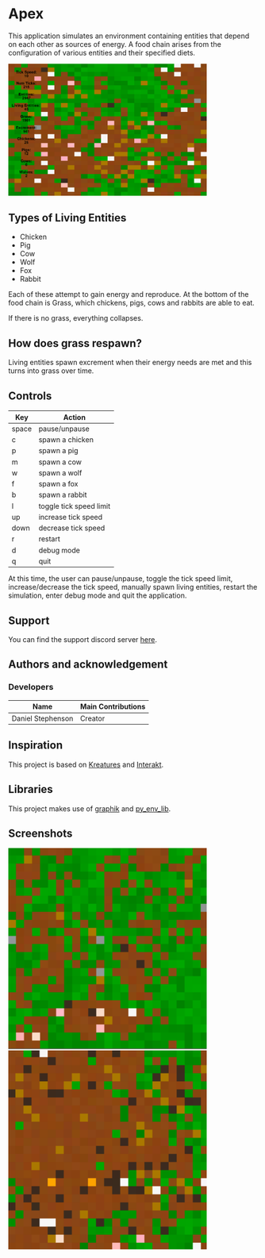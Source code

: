 # Apex
This application simulates an environment containing entities that depend on each other as sources of energy. A food chain arises from the configuration of various entities and their specified diets.

<img src="pics/screenshot.PNG" alt="screenshot" width="400"/>

## Types of Living Entities
- Chicken
- Pig
- Cow
- Wolf
- Fox
- Rabbit

Each of these attempt to gain energy and reproduce. At the bottom of the food chain is Grass, which chickens, pigs, cows and rabbits are able to eat.

If there is no grass, everything collapses. 

## How does grass respawn?
Living entities spawn excrement when their energy needs are met and this turns into grass over time.

## Controls
Key | Action
------------ | -------------
space | pause/unpause
c | spawn a chicken
p | spawn a pig
m | spawn a cow
w | spawn a wolf
f | spawn a fox
b | spawn a rabbit
l | toggle tick speed limit
up | increase tick speed
down | decrease tick speed
r | restart
d | debug mode
q | quit

At this time, the user can pause/unpause, toggle the tick speed limit, increase/decrease the tick speed, manually spawn living entities, restart the simulation, enter debug mode and quit the application.

## Support
You can find the support discord server [here](https://discord.gg/49J4RHQxhy).

## Authors and acknowledgement
### Developers
Name | Main Contributions
------------ | -------------
Daniel Stephenson | Creator

## Inspiration
This project is based on [Kreatures](https://github.com/Stephenson-Software/Kreatures) and [Interakt](https://github.com/Stephenson-Software/Interakt).

## Libraries
This project makes use of [graphik](https://github.com/Preponderous-Software/graphik) and [py_env_lib](https://github.com/Preponderous-Software/py_env_lib).


## Screenshots

<img src="pics/screenshot2.PNG" alt="screenshot2" width="400"/>
<img src="pics/screenshot3.PNG" alt="screenshot3" width="400"/>
